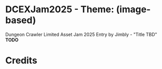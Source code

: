 DCEXJam2025 - Theme: (image-based)
============================

Dungeon Crawler Limited Asset Jam 2025 Entry by Jimbly - "Title TBD"
**TODO**



Credits
=======

